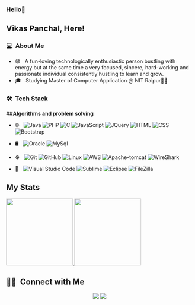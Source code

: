 <!--
**vickypl/vickypl** is a ✨ _special_ ✨ repository because its `README.md` (this file) appears on your GitHub profile.

Here are some ideas to get you started:

- 🔭 I’m currently working on ....
- 🌱 I’m currently learning ...
- 👯 I’m looking to collaborate on ...
- 🤔 I’m looking for help with ...
- 💬 Ask me about ...
- 📫 How to reach me: ...
- 😄 Pronouns: ...
- ⚡ Fun fact: ...
-->
  ### Hello👋

## Vikas Panchal, Here!

### 💻 &nbsp;About Me

- 😄 &nbsp; A fun-loving technologically enthusiastic person bustling with energy but at the same time a very focused, sincere, hard-working and passionate individual consistently hustling to learn and grow.
- 🎓 &nbsp; Studying Master of Computer Application @ NIT Raipur👩‍💻

### 🛠 &nbsp;Tech Stack

  ##**Algorithms and problem solving**

- 🌐 &nbsp;
  ![Java](https://img.shields.io/badge/-Java-333333?style=flat&logo=java)
  ![PHP](https://img.shields.io/badge/-PHP-333333?style=flat&logo=php)
  ![C](https://img.shields.io/badge/-C-333333?style=flat&logo=C)
  ![JavaScript](https://img.shields.io/badge/-JavaScript-333333?style=flat&logo=javascript)
  ![JQuery](https://img.shields.io/badge/-JQuery-333333?style=flat&logo=JQuery)
  ![HTML](https://img.shields.io/badge/-HTML-333333?style=flat&logo=HTML5)
  ![CSS](https://img.shields.io/badge/-css-333333?style=flat&logo=css3)
  ![Bootstrap](https://img.shields.io/badge/-Bootstrap-333333?style=flat&logo=bootstrap&logoColor=563D7C)
  
- 🛢 &nbsp;
  ![Oracle](https://img.shields.io/badge/-ORACLE-333333?style=flat&logo=sqlite)
  ![MySql](https://img.shields.io/badge/-MYSQL-333333?style=flat&logo=sqlite)
 
- ⚙️ &nbsp;
  ![Git](https://img.shields.io/badge/-Git-333333?style=flat&logo=git)
  ![GitHub](https://img.shields.io/badge/-GitHub-333333?style=flat&logo=github)
  ![Linux](https://img.shields.io/badge/-Linux-333333?style=flat&logo=Linux)
  ![AWS](https://img.shields.io/badge/-Aws-333333?style=flat&logo=Aws)
  ![Apache-tomcat](https://img.shields.io/badge/-ApacheTomcat-333333?style=flat&logo=ApacheTomcat)
  ![WireShark](https://img.shields.io/badge/-Wireshark-333333?style=flat&logo=WireShark)

- 🔧 &nbsp;
  ![Visual Studio Code](https://img.shields.io/badge/-Visual%20Studio%20Code-333333?style=flat&logo=visual-studio-code&logoColor=007ACC)
  ![Sublime](https://img.shields.io/badge/-Sublime-333333?style=flat&logo=Sublime)
  ![Eclipse](https://img.shields.io/badge/-Eclips-333333?style=flat&logo=Eclipse&logoColor=007ACC)
  ![FileZilla](https://img.shields.io/badge/-FileZilla-333333?style=flat&logo=FileZilla&logoColor=007ACC)
 

## My Stats

<p>
<a href="https://github.com/vickypl">
  <img height="180em" src="https://github-readme-stats.vercel.app/api?username=vickypl&show_icons=true&theme=dark" />
  <img height="180em" src="https://github-readme-stats-eight-theta.vercel.app/api/top-langs/?username=vickypl&layout=compact&langs_count=8&theme=algolia"/>
</a>
</p>

## 🤝🏻 &nbsp;Connect with Me

<p align="center">
<a href="https://www.linkedin.com/in/vicky-pl/"><img src="https://img.shields.io/badge/-Vikas%20Panchal-0077B5?style=flat-square&logo=Linkedin&logoColor=white"/></a>
<a href="mailto:vicky542011@gmail.com"><img src="https://img.shields.io/badge/-vicky542011@gmail.com-D14836?style=flat-square&logo=Gmail&logoColor=white"/></a>
